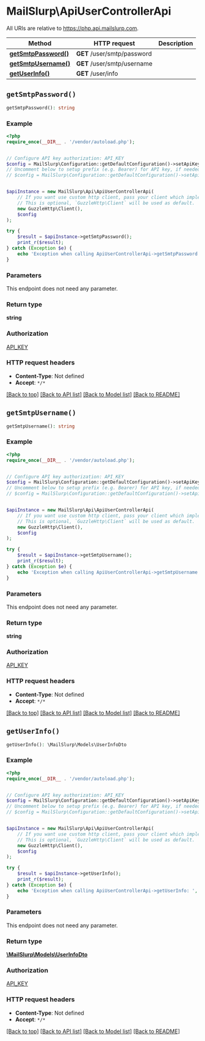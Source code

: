 # MailSlurp\ApiUserControllerApi

All URIs are relative to https://php.api.mailslurp.com.

Method | HTTP request | Description
------------- | ------------- | -------------
[**getSmtpPassword()**](ApiUserControllerApi#getSmtpPassword) | **GET** /user/smtp/password | 
[**getSmtpUsername()**](ApiUserControllerApi#getSmtpUsername) | **GET** /user/smtp/username | 
[**getUserInfo()**](ApiUserControllerApi#getUserInfo) | **GET** /user/info | 


## `getSmtpPassword()`

```php
getSmtpPassword(): string
```



### Example

```php
<?php
require_once(__DIR__ . '/vendor/autoload.php');


// Configure API key authorization: API_KEY
$config = MailSlurp\Configuration::getDefaultConfiguration()->setApiKey('x-api-key', 'YOUR_API_KEY');
// Uncomment below to setup prefix (e.g. Bearer) for API key, if needed
// $config = MailSlurp\Configuration::getDefaultConfiguration()->setApiKeyPrefix('x-api-key', 'Bearer');


$apiInstance = new MailSlurp\Api\ApiUserControllerApi(
    // If you want use custom http client, pass your client which implements `GuzzleHttp\ClientInterface`.
    // This is optional, `GuzzleHttp\Client` will be used as default.
    new GuzzleHttp\Client(),
    $config
);

try {
    $result = $apiInstance->getSmtpPassword();
    print_r($result);
} catch (Exception $e) {
    echo 'Exception when calling ApiUserControllerApi->getSmtpPassword: ', $e->getMessage(), PHP_EOL;
}
```

### Parameters

This endpoint does not need any parameter.

### Return type

**string**

### Authorization

[API_KEY](../../README#API_KEY)

### HTTP request headers

- **Content-Type**: Not defined
- **Accept**: `*/*`

[[Back to top]](#) [[Back to API list]](../../README#endpoints)
[[Back to Model list]](../../README#models)
[[Back to README]](../../README)

## `getSmtpUsername()`

```php
getSmtpUsername(): string
```



### Example

```php
<?php
require_once(__DIR__ . '/vendor/autoload.php');


// Configure API key authorization: API_KEY
$config = MailSlurp\Configuration::getDefaultConfiguration()->setApiKey('x-api-key', 'YOUR_API_KEY');
// Uncomment below to setup prefix (e.g. Bearer) for API key, if needed
// $config = MailSlurp\Configuration::getDefaultConfiguration()->setApiKeyPrefix('x-api-key', 'Bearer');


$apiInstance = new MailSlurp\Api\ApiUserControllerApi(
    // If you want use custom http client, pass your client which implements `GuzzleHttp\ClientInterface`.
    // This is optional, `GuzzleHttp\Client` will be used as default.
    new GuzzleHttp\Client(),
    $config
);

try {
    $result = $apiInstance->getSmtpUsername();
    print_r($result);
} catch (Exception $e) {
    echo 'Exception when calling ApiUserControllerApi->getSmtpUsername: ', $e->getMessage(), PHP_EOL;
}
```

### Parameters

This endpoint does not need any parameter.

### Return type

**string**

### Authorization

[API_KEY](../../README#API_KEY)

### HTTP request headers

- **Content-Type**: Not defined
- **Accept**: `*/*`

[[Back to top]](#) [[Back to API list]](../../README#endpoints)
[[Back to Model list]](../../README#models)
[[Back to README]](../../README)

## `getUserInfo()`

```php
getUserInfo(): \MailSlurp\Models\UserInfoDto
```



### Example

```php
<?php
require_once(__DIR__ . '/vendor/autoload.php');


// Configure API key authorization: API_KEY
$config = MailSlurp\Configuration::getDefaultConfiguration()->setApiKey('x-api-key', 'YOUR_API_KEY');
// Uncomment below to setup prefix (e.g. Bearer) for API key, if needed
// $config = MailSlurp\Configuration::getDefaultConfiguration()->setApiKeyPrefix('x-api-key', 'Bearer');


$apiInstance = new MailSlurp\Api\ApiUserControllerApi(
    // If you want use custom http client, pass your client which implements `GuzzleHttp\ClientInterface`.
    // This is optional, `GuzzleHttp\Client` will be used as default.
    new GuzzleHttp\Client(),
    $config
);

try {
    $result = $apiInstance->getUserInfo();
    print_r($result);
} catch (Exception $e) {
    echo 'Exception when calling ApiUserControllerApi->getUserInfo: ', $e->getMessage(), PHP_EOL;
}
```

### Parameters

This endpoint does not need any parameter.

### Return type

[**\MailSlurp\Models\UserInfoDto**](../Model/UserInfoDto)

### Authorization

[API_KEY](../../README#API_KEY)

### HTTP request headers

- **Content-Type**: Not defined
- **Accept**: `*/*`

[[Back to top]](#) [[Back to API list]](../../README#endpoints)
[[Back to Model list]](../../README#models)
[[Back to README]](../../README)
